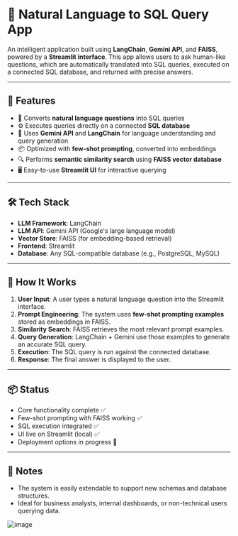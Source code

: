 # 🧠 Natural Language to SQL Query App

An intelligent application built using **LangChain**, **Gemini API**, and **FAISS**, powered by a **Streamlit interface**. This app allows users to ask human-like questions, which are automatically translated into SQL queries, executed on a connected SQL database, and returned with precise answers.

---

## 🚀 Features

- 💬 Converts **natural language questions** into SQL queries
- ⚙️ Executes queries directly on a connected **SQL database**
- 🧠 Uses **Gemini API** and **LangChain** for language understanding and query generation
- 📦 Optimized with **few-shot prompting**, converted into embeddings
- 🔍 Performs **semantic similarity search** using **FAISS vector database**
- 🖥️ Easy-to-use **Streamlit UI** for interactive querying

---

## 🛠️ Tech Stack

- **LLM Framework**: LangChain
- **LLM API**: Gemini API (Google's large language model)
- **Vector Store**: FAISS (for embedding-based retrieval)
- **Frontend**: Streamlit
- **Database**: Any SQL-compatible database (e.g., PostgreSQL, MySQL)

---

## 🧠 How It Works

1. **User Input**: A user types a natural language question into the Streamlit interface.
2. **Prompt Engineering**: The system uses **few-shot prompting examples** stored as embeddings in FAISS.
3. **Similarity Search**: FAISS retrieves the most relevant prompt examples.
4. **Query Generation**: LangChain + Gemini use those examples to generate an accurate SQL query.
5. **Execution**: The SQL query is run against the connected database.
6. **Response**: The final answer is displayed to the user.

---

## 📦 Status

- Core functionality complete ✅  
- Few-shot prompting with FAISS working ✅  
- SQL execution integrated ✅  
- UI live on Streamlit (local) ✅  
- Deployment options in progress 🚧

---

## 📌 Notes

- The system is easily extendable to support new schemas and database structures.
- Ideal for business analysts, internal dashboards, or non-technical users querying data.




![image](https://github.com/user-attachments/assets/9873e06e-7b12-40fb-8762-a3ee28a8b013)
